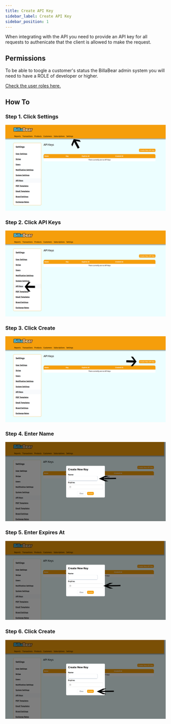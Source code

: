 ```yaml
---
title: Create API Key
sidebar_label: Create API Key
sidebar_position: 1
---
```

When integrating with the API you need to provide an API key for all requests to authenicate that the client is allowed to make the request.

## Permissions

To be able to toogle a customer's status the BillaBear admin system you will need to have a ROLE of developer or higher.

[Check the user roles here.](../../user/user_roles/)

## How To

### Step 1. Click Settings

![Click Settings](./create_api_key_screenshots/1_click_settings.png)

### Step 2. Click API Keys

![Click API Keys](./create_api_key_screenshots/2_click_api_keys.png)

### Step 3. Click Create

![Click Create](./create_api_key_screenshots/3_click_create.png)

### Step 4. Enter Name

![Enter Name](./create_api_key_screenshots/4_enter_name.png)

### Step 5. Enter Expires At

![Enter Expires AT](./create_api_key_screenshots/5_enter_expires_at.png)

### Step 6. Click Create

![Click Create](./create_api_key_screenshots/6_click_create.png)